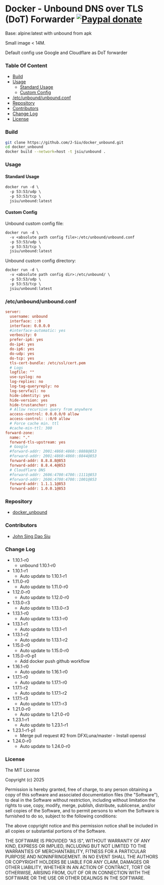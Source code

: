 # Docker - Unbound DNS over TLS (DoT) Forwarder [![Paypal donate](https://www.paypalobjects.com/en_US/i/btn/btn_donate_LG.gif)](https://www.paypal.com/donate/?business=HZF49NM9D35SJ&no_recurring=0&currency_code=CAD)

Base: alpine:latest with unbound from apk

Small image < 14M.

Default config use Google and Cloudflare as DoT forwarder

### Table Of Content
<!-- TOC -->

- [Build](#build)
- [Usage](#usage)
  - [Standard Usage](#standard-usage)
  - [Custom Config](#custom-config)
- [/etc/unbound/unbound.conf](#etcunboundunboundconf)
- [Repository](#repository)
- [Contributors](#contributors)
- [Change Log](#change-log)
- [License](#license)

<!-- /TOC -->

### Build

```sh
git clone https://github.com/J-Siu/docker_unbound.git
cd docker_unbound
docker build --network=host -t jsiu/unbound .
```

### Usage

#### Standard Usage

```txt
docker run -d \
  -p 53:53/udp \
  -p 53:53/tcp \
  jsiu/unbound:latest
```

#### Custom Config

Unbound custom config file:

```txt
docker run -d \
  -v <absolute path config file>:/etc/unbound/unbound.conf
  -p 53:53/udp \
  -p 53:53/tcp \
  jsiu/unbound:latest
```

Unbound custom config directory:

```txt
docker run -d \
  -v <absolute path config dir>:/etc/unbound/ \
  -p 53:53/udp \
  -p 53:53/tcp \
  jsiu/unbound:latest
```

### /etc/unbound/unbound.conf

```ini
server:
  username: unbound
  interface: ::0
  interface: 0.0.0.0
  #interface-automatic: yes
  verbosity: 0
  prefer-ip6: yes
  do-ip4: yes
  do-ip6: yes
  do-udp: yes
  do-tcp: yes
  tls-cert-bundle: /etc/ssl/cert.pem
  # Logs
  logfile: ""
  use-syslog: no
  log-replies: no
  log-tag-queryreply: no
  log-servfail: no
  hide-identity: yes
  hide-version: yes
  hide-trustanchor: yes
  # Allow recursive query from anywhere
  access-control: 0.0.0.0/0 allow
  access-control: ::0/0 allow
  # Force cache min. ttl
  #cache-min-ttl: 300
forward-zone:
  name: "."
  forward-tls-upstream: yes
  # Google
  #forward-addr: 2001:4860:4860::8888@853
  #forward-addr: 2001:4860:4860::8844@853
  forward-addr: 8.8.8.8@853
  forward-addr: 8.8.4.4@853
  # Cloudflare DNS
  #forward-addr: 2606:4700:4700::1111@853
  #forward-addr: 2606:4700:4700::1001@853
  forward-addr: 1.1.1.1@853
  forward-addr: 1.0.0.1@853
```

### Repository

- [docker_unbound](https://github.com/J-Siu/docker_unbound)

### Contributors

- [John Sing Dao Siu](https://github.com/J-Siu)

### Change Log

- 1.10.1-r0
  - unbound 1.10.1-r0
- 1.10.1-r1
  - Auto update to 1.10.1-r1
- 1.11.0-r0
  - Auto update to 1.11.0-r0
- 1.12.0-r0
  - Auto update to 1.12.0-r0
- 1.13.0-r3
  - Auto update to 1.13.0-r3
- 1.13.1-r0
  - Auto update to 1.13.1-r0
- 1.13.1-r1
  - Auto update to 1.13.1-r1
- 1.13.1-r2
  - Auto update to 1.13.1-r2
- 1.15.0-r0
  - Auto update to 1.15.0-r0
- 1.15.0-r0-p1
  - Add docker push github workflow
- 1.16.1-r0
  - Auto update to 1.16.1-r0
- 1.17.1-r0
  - Auto update to 1.17.1-r0
- 1.17.1-r2
  - Auto update to 1.17.1-r2
- 1.17.1-r3
  - Auto update to 1.17.1-r3
- 1.21.0-r0
  - Auto update to 1.21.0-r0
- 1.23.1-r1
  - Auto update to 1.23.1-r1
- 1.23.1-r1-p1
  - Merge pull request #2 from DFXLuna/master - Install openssl
- 1.24.0-r0
  - Auto update to 1.24.0-r0
<!--CHANGE-LOG-END-->

### License

The MIT License

Copyright (c) 2025

Permission is hereby granted, free of charge, to any person obtaining a copy of this software and associated documentation files (the "Software"), to deal in the Software without restriction, including without limitation the rights to use, copy, modify, merge, publish, distribute, sublicense, and/or sell copies of the Software, and to permit persons to whom the Software is furnished to do so, subject to the following conditions:

The above copyright notice and this permission notice shall be included in all copies or substantial portions of the Software.

THE SOFTWARE IS PROVIDED "AS IS", WITHOUT WARRANTY OF ANY KIND, EXPRESS OR IMPLIED, INCLUDING BUT NOT LIMITED TO THE WARRANTIES OF MERCHANTABILITY, FITNESS FOR A PARTICULAR PURPOSE AND NONINFRINGEMENT. IN NO EVENT SHALL THE AUTHORS OR COPYRIGHT HOLDERS BE LIABLE FOR ANY CLAIM, DAMAGES OR OTHER LIABILITY, WHETHER IN AN ACTION OF CONTRACT, TORT OR OTHERWISE, ARISING FROM, OUT OF OR IN CONNECTION WITH THE SOFTWARE OR THE USE OR OTHER DEALINGS IN THE SOFTWARE.
